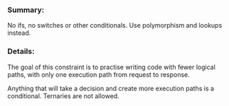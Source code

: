 

### Summary:

No ifs, no switches or other conditionals. Use polymorphism and lookups instead.


### Details:

The goal of this constraint is to practise writing code with fewer logical paths, with only one execution path from request to response. 

Anything that will take a decision and create more execution paths is a conditional. Ternaries are not allowed.

